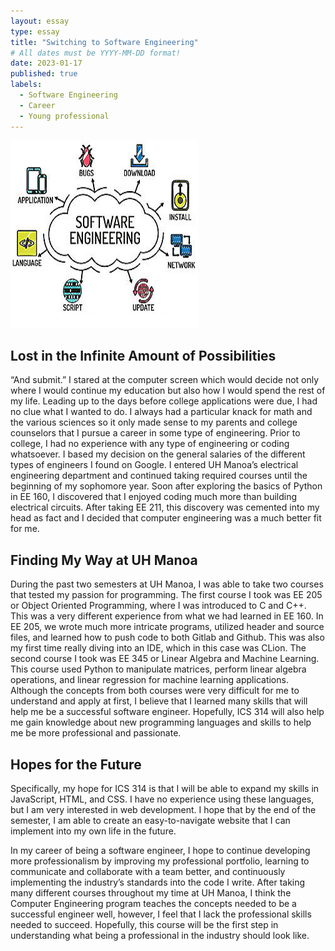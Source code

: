 ```yaml
---
layout: essay
type: essay
title: "Switching to Software Engineering"
# All dates must be YYYY-MM-DD format!
date: 2023-01-17
published: true
labels:
  - Software Engineering
  - Career
  - Young professional
---
```


<div class="text-center p-4">
  <img width="300px" class="img-thumbnail" src="../img/software.jpeg" >
</div>

## Lost in the Infinite Amount of Possibilities

“And submit.” I stared at the computer screen which would decide not only where I would continue my education but also how I would spend the rest of my life. Leading up to the days before college applications were due, I had no clue what I wanted to do. I always had a particular knack for math and the various sciences so it only made sense to my parents and college counselors that I pursue a career in some type of engineering. Prior to college, I had no experience with any type of engineering or coding whatsoever. I based my decision on the general salaries of the different types of engineers I found on Google. I entered UH Manoa’s electrical engineering department and continued taking required courses until the beginning of my sophomore year. Soon after exploring the basics of Python in EE 160, I discovered that I enjoyed coding much more than building electrical circuits. After taking EE 211, this discovery was cemented into my head as fact and I decided that computer engineering was a much better fit for me.

## Finding My Way at UH Manoa

During the past two semesters at UH Manoa, I was able to take two courses that tested my passion for programming. The first course I took was EE 205 or Object Oriented Programming, where I was introduced to C and C++. This was a very different experience from what we had learned in EE 160. In EE 205, we wrote much more intricate programs, utilized header and source files, and learned how to push code to both Gitlab and Github. This was also my first time really diving into an IDE, which in this case was CLion. The second course I took was EE 345 or Linear Algebra and Machine Learning. This course used Python to manipulate matrices, perform linear algebra operations, and linear regression for machine learning applications. Although the concepts from both courses were very difficult for me to understand and apply at first, I believe that I learned many skills that will help me be a successful software engineer. Hopefully, ICS 314 will also help me gain knowledge about new programming languages and skills to help me be more professional and passionate.

## Hopes for the Future

Specifically, my hope for ICS 314 is that I will be able to expand my skills in JavaScript, HTML, and CSS. I have no experience using these languages, but I am very interested in web development. I hope that by the end of the semester, I am able to create an easy-to-navigate website that I can implement into my own life in the future.

In my career of being a software engineer, I hope to continue developing more professionalism by improving my professional portfolio, learning to communicate and collaborate with a team better, and continuously implementing the industry’s standards into the code I write. After taking many different courses throughout my time at UH Manoa, I think the Computer Engineering program teaches the concepts needed to be a successful engineer well, however, I feel that I lack the professional skills needed to succeed. Hopefully, this course will be the first step in understanding what being a professional in the industry should look like.

